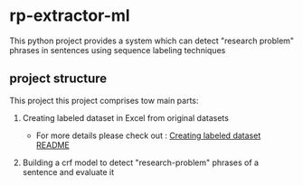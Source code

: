 # rp-extractor-ml

This python project provides a system which can detect "research problem" phrases in sentences using sequence labeling techniques

## project structure

This project this project comprises tow main parts:

1. Creating labeled dataset in Excel from original datasets
   
   - For more details please check out : [Creating labeled dataset README](create_labeled_data_sets/README.md) 

2. Building a crf model to detect "research-problem" phrases of a sentence and evaluate it
